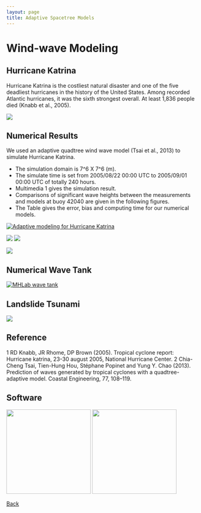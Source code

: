 ```yaml
---
layout: page
title: Adaptive Spacetree Models
---
```

# Wind-wave Modeling


## Hurricane Katrina

Hurricane Katrina is the costliest natural disaster and one of the five deadliest hurricanes in the history of the United States. Among recorded Atlantic hurricanes, it was the sixth strongest overall. At least 1,836 people died (Knabb et al., 2005).

<img src="https://static.wixstatic.com/media/d19f46_4a1e66637b314894af9a97c6d8791155.png/v1/fill/w_403,h_387,al_c,q_80,usm_0.66_1.00_0.01/d19f46_4a1e66637b314894af9a97c6d8791155.webp">


## Numerical Results

We used an adaptive quadtree wind wave model (Tsai et al., 2013) to simulate Hurricane Katrina. 
- The simulation domain is 7^6 X 7^6 (m).
- The simulate time is set from 2005/08/22 00:00 UTC to 2005/09/01 00:00 UTC of totally 240 hours.
- Multimedia 1 gives the simulation result.
- Comparisons of significant wave heights between the measurements and models at buoy 42040 are given in the following figures.
- The Table gives the error, bias and computing time for our numerical models.

[![Adaptive modeling for Hurricane Katrina](http://img.youtube.com/vi/2kSUJMdt1ZA/0.jpg)](https://www.youtube.com/watch?v=2kSUJMdt1ZA)

<img src="https://static.wixstatic.com/media/d19f46_2f42b0e29a124912a61f1df726a4d8f9.png/v1/fill/w_432,h_416,al_c,q_80,usm_0.66_1.00_0.01/d19f46_2f42b0e29a124912a61f1df726a4d8f9.webp"> <img src="https://static.wixstatic.com/media/d19f46_7da861381eda4707bf5d51348efcb69f.png/v1/fill/w_427,h_417,al_c,q_80,usm_0.66_1.00_0.01/d19f46_7da861381eda4707bf5d51348efcb69f.webp">

<img src="https://static.wixstatic.com/media/d19f46_6c08dd74978b475c9f05498490b8fffe.png/v1/fill/w_603,h_151,al_c,q_80,usm_0.66_1.00_0.01/d19f46_6c08dd74978b475c9f05498490b8fffe.webp">


## Numerical Wave Tank
[![MHLab wave tank](http://img.youtube.com/vi/0GTIFJjoxfA/0.jpg)](https://www.youtube.com/watch?v=0GTIFJjoxfA)
  
## Landslide Tsunami
[![](http://img.youtube.com/vi/tK4DDuMtC-o/0.jpg)](https://www.youtube.com/watch?v=tK4DDuMtC-o)
  
## Reference

1 RD Knabb, JR Rhome, DP Brown (2005). Tropical cyclone report: Hurricane katrina, 23-30 august 2005, National Hurricane Center.
2 Chia-Cheng Tsai, Tien-Hung Hou, Stéphane Popinet and Yung Y. Chao (2013). Prediction of waves generated by tropical cyclones with a quadtree-adaptive model. Coastal Engineering, 77, 108–119.

## Software

[<img src="https://raw.githubusercontent.com/FiniteTsai/FiniteTsai.github.io/master/images/oomph_logo.png" width="220">](http://oomph-lib.maths.man.ac.uk/doc/html/index.html)
[<img src="https://raw.githubusercontent.com/FiniteTsai/FiniteTsai.github.io/master/images/Gerris_logo.png" width="220">](http://gfs.sourceforge.net/wiki/index.php/Main_Page) 

[Back](https://finitetsai.github.io/research)
